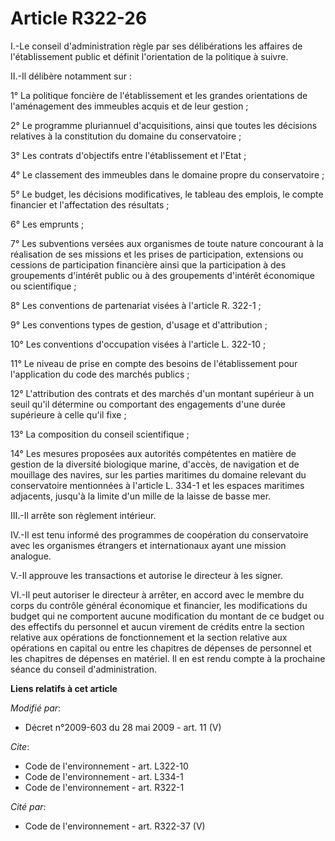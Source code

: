 # Article R322-26

I.-Le conseil d'administration règle par ses délibérations les affaires de l'établissement public et définit l'orientation de
la politique à suivre. 

II.-Il délibère notamment sur : 

1° La politique foncière de l'établissement et les grandes orientations de l'aménagement des immeubles acquis et de leur
gestion ; 

2° Le programme pluriannuel d'acquisitions, ainsi que toutes les décisions relatives à la constitution du domaine du
conservatoire ; 

3° Les contrats d'objectifs entre l'établissement et l'Etat ; 

4° Le classement des immeubles dans le domaine propre du conservatoire ; 

5° Le budget, les décisions modificatives, le tableau des emplois, le compte financier et l'affectation des résultats ; 

6° Les emprunts ; 

7° Les subventions versées aux organismes de toute nature concourant à la réalisation de ses missions et les prises de
participation, extensions ou cessions de participation financière ainsi que la participation à des groupements d'intérêt
public ou à des groupements d'intérêt économique ou scientifique ; 

8° Les conventions de partenariat visées à l'article R. 322-1 ; 

9° Les conventions types de gestion, d'usage et d'attribution ; 

10° Les conventions d'occupation visées à l'article L. 322-10 ; 

11° Le niveau de prise en compte des besoins de l'établissement pour l'application du code des marchés publics ; 

12° L'attribution des contrats et des marchés d'un montant supérieur à un seuil qu'il détermine ou comportant des engagements
d'une durée supérieure à celle qu'il fixe ; 

13° La composition du conseil scientifique ; 

14° Les mesures proposées aux autorités compétentes en matière de gestion de la diversité biologique marine, d'accès, de
navigation et de mouillage des navires, sur les parties maritimes du domaine relevant du conservatoire mentionnées à
l'article L. 334-1 et les espaces maritimes adjacents, jusqu'à la limite d'un mille de la laisse de basse mer. 

III.-Il arrête son règlement intérieur. 

IV.-Il est tenu informé des programmes de coopération du conservatoire avec les organismes étrangers et internationaux ayant
une mission analogue.

V.-Il approuve les transactions et autorise le directeur à les signer. 

VI.-Il peut autoriser le directeur à arrêter, en accord avec le membre du corps du contrôle général économique et financier,
les modifications du budget qui ne comportent aucune modification du montant de ce budget ou des effectifs du personnel et
aucun virement de crédits entre la section relative aux opérations de fonctionnement et la section relative aux opérations en
capital ou entre les chapitres de dépenses de personnel et les chapitres de dépenses en matériel. Il en est rendu compte à la
prochaine séance du conseil d'administration.

**Liens relatifs à cet article**

_Modifié par_:

  - Décret n°2009-603 du 28 mai 2009 - art. 11 (V)

_Cite_:

  - Code de l'environnement - art. L322-10
  - Code de l'environnement - art. L334-1
  - Code de l'environnement - art. R322-1

_Cité par_:

  - Code de l'environnement - art. R322-37 (V)
